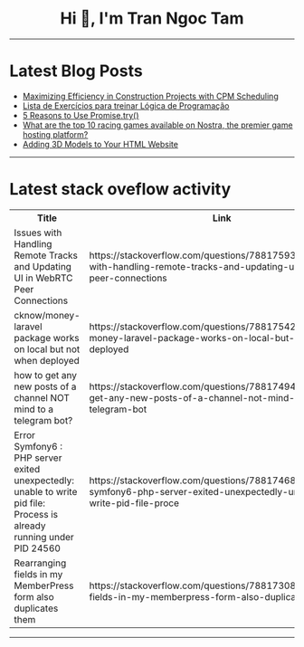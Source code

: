 <h1 align="center">Hi 👋, I'm Tran Ngoc Tam</h1>

---

# Latest Blog Posts 
<!-- BLOG-POST-LIST:START -->
- [Maximizing Efficiency in Construction Projects with CPM Scheduling](https://dev.to/precisionestimator/maximizing-efficiency-in-construction-projects-with-cpm-scheduling-54om)
- [Lista de Exercícios para treinar Lógica de Programação](https://dev.to/pedro_borgesdev_ee699bec/lista-de-exercicios-para-treinar-logica-de-programacao-29m7)
- [5 Reasons to Use Promise.try&lpar;&rpar;](https://dev.to/bgdnvarlamov/5-reasons-to-use-promisetry-jj4)
- [What are the top 10 racing games available on Nostra, the premier game hosting platform?](https://dev.to/claywinston/what-are-the-top-10-racing-games-available-on-nostra-the-premier-game-hosting-platform-145c)
- [Adding 3D Models to Your HTML Website](https://dev.to/sh20raj/adding-3d-models-to-your-html-website-3b1)
<!-- BLOG-POST-LIST:END -->

---

# Latest stack oveflow activity
<table>
  <tr><th>Title</th><th>Link</th></tr>
  <!-- STACKOVERFLOW:START --><tr><td>Issues with Handling Remote Tracks and Updating UI in WebRTC Peer Connections</td><td>https://stackoverflow.com/questions/78817593/issues-with-handling-remote-tracks-and-updating-ui-in-webrtc-peer-connections</td></tr><tr><td>cknow/money-laravel package works on local but not when deployed</td><td>https://stackoverflow.com/questions/78817542/cknow-money-laravel-package-works-on-local-but-not-when-deployed</td></tr><tr><td>how to get any new posts of a channel NOT mind to a telegram bot?</td><td>https://stackoverflow.com/questions/78817494/how-to-get-any-new-posts-of-a-channel-not-mind-to-a-telegram-bot</td></tr><tr><td>Error Symfony6 : PHP server exited unexpectedly: unable to write pid file: Process is already running under PID 24560</td><td>https://stackoverflow.com/questions/78817468/error-symfony6-php-server-exited-unexpectedly-unable-to-write-pid-file-proce</td></tr><tr><td>Rearranging fields in my MemberPress form also duplicates them</td><td>https://stackoverflow.com/questions/78817308/rearranging-fields-in-my-memberpress-form-also-duplicates-them</td></tr><!-- STACKOVERFLOW:END -->
</table>

---


